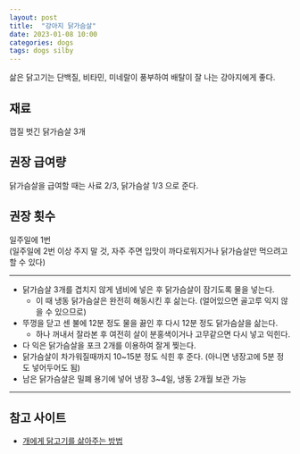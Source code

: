 ```yaml
---
layout: post
title:  "강아지 닭가슴살"
date: 2023-01-08 10:00
categories: dogs
tags: dogs silby
---
```


삶은 닭고기는 단백질, 비타민, 미네랄이 풍부하여 배탈이 잘 나는 강아지에게 좋다.

## 재료
껍질 벗긴 닭가슴살 3개

## 권장 급여량
닭가슴살을 급여할 때는 사료 2/3, 닭가슴살 1/3 으로 준다.

## 권장 횟수
일주일에 1번  
(일주일에 2번 이상 주지 말 것, 자주 주면 입맛이 까다로워지거나 닭가슴살만 먹으려고 할 수 있다)

---

- 닭가슴살 3개를 겹치지 않게 냄비에 넣은 후 닭가슴살이 잠기도록 물을 넣는다.
  - 이 때 냉동 닭가슴살은 완전히 해동시킨 후 삶는다. (얼어있으면 골고루 익지 않을 수 있으므로)
- 뚜껑을 닫고 센 불에 12분 정도 물을 끓인 후 다시 12분 정도 닭가슴살을 삶는다.
  - 하나 꺼내서 잘라본 후 여전히 살이 분홍색이거나 고무같으면 다시 넣고 익힌다.
- 다 익은 닭가슴살을 포크 2개를 이용하여 잘게 찢는다.
- 닭가슴살이 차가워질때까지 10~15분 정도 식힌 후 준다. (아니면 냉장고에 5분 정도 넣어두어도 됨)
- 남은 닭가슴살은 밀폐 용기에 넣어 냉장 3~4일, 냉동 2개월 보관 가능

---

## 참고 사이트

* [개에게 닭고기를 삶아주는 방법](https://ko.wikihow.com/%EA%B0%9C%EC%97%90%EA%B2%8C-%EB%8B%AD%EA%B3%A0%EA%B8%B0%EB%A5%BC-%EC%82%B6%EC%95%84%EC%A3%BC%EB%8A%94-%EB%B0%A9%EB%B2%95)